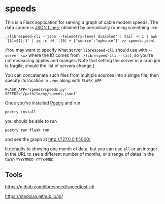 speeds
======

This is a Flask application for serving a graph of cable modem
speeds. The data source is [JSON Lines](https://jsonlines.org/),
obtained by periodically running something like

    ./librespeed-cli --json --telemetry-level disabled' | tail -n 1 | awk '{$1=$1};1' | jq -c -M '.[0] + {"source":"myhouse"}' >> speeds.jsonl

(You may want to specify what server `librespeed-cli` should use with
`--server <x>` where the ID comes from `./librespeed-cli --list`, so
you're not measuring apples and oranges. Note that setting the server
in a cron job is fragile, should the list of servers change.)

You can concatenate such files from multiple sources into a single
file, then specify its location in `.env` along with `FLASK_APP`:

    FLASK_APP='speeds/speeds.py'
    SPEEDS='/path/to/my/speeds.jsonl'

Once you've installed [Poetry](https://python-poetry.org/) and run

    poetry install
     
you should be able to run

    poetry run flask run
    
and see the graph at http://127.0.0.1:5000/

It defaults to showing one month of data, but you can use `all` or
an integer in the URL to see a different number of months, or a range
of dates in the form `YYYYMMDD-YYYYMMDD`.

Tools
-----

https://github.com/librespeed/speedtest-cli

https://stedolan.github.io/jq/
